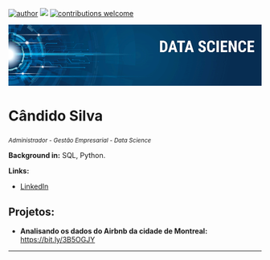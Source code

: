 [![author](https://img.shields.io/badge/author-candidosilva-red.svg)](https://www.linkedin.com/in/cândidosilva) [![](https://img.shields.io/badge/python-3.7+-blue.svg)](https://www.python.org/downloads/release/python-365/) [![contributions welcome](https://img.shields.io/badge/contributions-welcome-brightgreen.svg?style=flat)](https://github.com/carlosfab/data_science/issues)

<p align="center">
  <img src="banner.png" >
</p>

# Cândido Silva
<sub>*Administrador - Gestão Empresarial - Data Science*</sub>


**Background in:** SQL, Python.

**Links:**
* [LinkedIn](https://www.linkedin.com/in/cândidosilva)


## Projetos:

* **Analisando os dados do Airbnb da cidade de Montreal:** https://bit.ly/3B5OGJY

---




